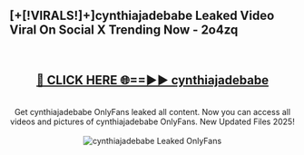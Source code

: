 <h2>[+[!VIRALS!]+]cynthiajadebabe Leaked Video Viral On Social X Trending Now - 2o4zq</h2>
<br>
<div align="center">
<h2><a href="https://libra.edu.pl?cynthiajadebabe" rel="nofollow">🔴 CLICK HERE 🌐==►► cynthiajadebabe</a></h2>
<br>
Get cynthiajadebabe OnlyFans leaked all content. Now you can access all videos and pictures of cynthiajadebabe OnlyFans. New Updated Files 2025!
<br>
<br>
<a href="https://libra.edu.pl?cynthiajadebabe" rel="nofollow" data-target="animated-image.originalLink"><img src="https://i.ibb.co.com/WyWwxjT/player-gif2.gif" alt="cynthiajadebabe Leaked OnlyFans" style="max-width: 100%; display: inline-block;" data-target="animated-image.originalImage"></a>
</div>
<br>